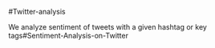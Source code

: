 #Twitter-analysis

We analyze sentiment of tweets with a given hashtag or key tags#Sentiment-Analysis-on-Twitter
